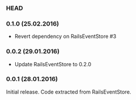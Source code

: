 ### HEAD

### 0.1.0 (25.02.2016)

* Revert dependency on RailsEventStore #3

### 0.0.2 (29.01.2016)

* Update RailsEventStore to 0.2.0

### 0.0.1 (28.01.2016)

Initial release. Code extracted from RailsEventStore.

